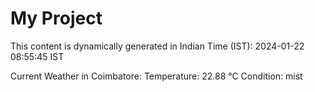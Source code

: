 # My Project

This content is dynamically generated in Indian Time (IST): 2024-01-22 08:55:45 IST


Current Weather in Coimbatore:
Temperature: 22.88 °C
Condition: mist
